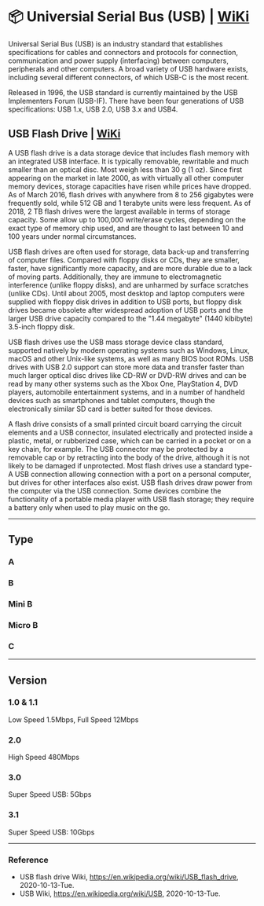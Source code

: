 # :package: Universial Serial Bus (USB) | [WiKi](https://en.wikipedia.org/wiki/USB)

Universal Serial Bus (USB) is an industry standard that establishes specifications for cables and connectors and protocols for connection, communication and power supply (interfacing) between computers, peripherals and other computers. A broad variety of USB hardware exists, including several different connectors, of which USB-C is the most recent.

Released in 1996, the USB standard is currently maintained by the USB Implementers Forum (USB-IF). There have been four generations of USB specifications: USB 1.x, USB 2.0, USB 3.x and USB4.

## USB Flash Drive | [WiKi](https://en.wikipedia.org/wiki/USB_flash_drive)

A USB flash drive is a data storage device that includes flash memory with an integrated USB interface. It is typically removable, rewritable and much smaller than an optical disc. Most weigh less than 30 g (1 oz). Since first appearing on the market in late 2000, as with virtually all other computer memory devices, storage capacities have risen while prices have dropped. As of March 2016, flash drives with anywhere from 8 to 256 gigabytes were frequently sold, while 512 GB and 1 terabyte units were less frequent. As of 2018, 2 TB flash drives were the largest available in terms of storage capacity. Some allow up to 100,000 write/erase cycles, depending on the exact type of memory chip used, and are thought to last between 10 and 100 years under normal circumstances.

USB flash drives are often used for storage, data back-up and transferring of computer files. Compared with floppy disks or CDs, they are smaller, faster, have significantly more capacity, and are more durable due to a lack of moving parts. Additionally, they are immune to electromagnetic interference (unlike floppy disks), and are unharmed by surface scratches (unlike CDs). Until about 2005, most desktop and laptop computers were supplied with floppy disk drives in addition to USB ports, but floppy disk drives became obsolete after widespread adoption of USB ports and the larger USB drive capacity compared to the "1.44 megabyte" (1440 kibibyte) 3.5-inch floppy disk.

USB flash drives use the USB mass storage device class standard, supported natively by modern operating systems such as Windows, Linux, macOS and other Unix-like systems, as well as many BIOS boot ROMs. USB drives with USB 2.0 support can store more data and transfer faster than much larger optical disc drives like CD-RW or DVD-RW drives and can be read by many other systems such as the Xbox One, PlayStation 4, DVD players, automobile entertainment systems, and in a number of handheld devices such as smartphones and tablet computers, though the electronically similar SD card is better suited for those devices.

A flash drive consists of a small printed circuit board carrying the circuit elements and a USB connector, insulated electrically and protected inside a plastic, metal, or rubberized case, which can be carried in a pocket or on a key chain, for example. The USB connector may be protected by a removable cap or by retracting into the body of the drive, although it is not likely to be damaged if unprotected. Most flash drives use a standard type-A USB connection allowing connection with a port on a personal computer, but drives for other interfaces also exist. USB flash drives draw power from the computer via the USB connection. Some devices combine the functionality of a portable media player with USB flash storage; they require a battery only when used to play music on the go.

---

## Type

### A

### B

### Mini B

### Micro B

### C

---

## Version

### 1.0 & 1.1

Low Speed 1.5Mbps, Full Speed 12Mbps

### 2.0

High Speed 480Mbps

### 3.0

Super Speed USB: 5Gbps

### 3.1

Super Speed USB: 10Gbps

---

### Reference
- USB flash drive Wiki, https://en.wikipedia.org/wiki/USB_flash_drive, 2020-10-13-Tue.
- USB Wiki, https://en.wikipedia.org/wiki/USB, 2020-10-13-Tue.
